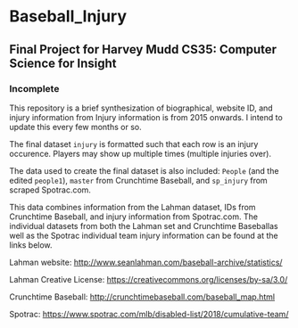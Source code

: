 # Baseball_Injury
## Final Project for Harvey Mudd CS35: Computer Science for Insight

### Incomplete

This repository is a brief synthesization of biographical, website ID, and injury information from Injury information is from 2015 onwards. I intend to update this every few months or so. 

The final dataset `injury` is formatted such that each row is an injury occurence. Players may show up multiple times (multiple injuries over).

The data used to create the final dataset is also included: `People` (and the edited `people1`), `master` from Crunchtime Baseball, and `sp_injury` from scraped Spotrac.com.

This data combines information from the Lahman dataset, IDs from Crunchtime Baseball, and injury information from Spotrac.com.
The individual datasets from both the Lahman set and Crunchtime Baseballas well as the Spotrac individual team injury information can be found at the links below.


Lahman website: http://www.seanlahman.com/baseball-archive/statistics/

Lahman Creative License: https://creativecommons.org/licenses/by-sa/3.0/

Crunchtime Baseball: http://crunchtimebaseball.com/baseball_map.html

Spotrac: https://www.spotrac.com/mlb/disabled-list/2018/cumulative-team/
